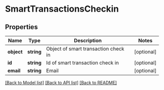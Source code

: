 # SmartTransactionsCheckin

## Properties
Name | Type | Description | Notes
------------ | ------------- | ------------- | -------------
**object** | **string** | Object of smart transaction check in | [optional] 
**id** | **string** | Id of smart transaction check in | [optional] 
**email** | **string** | Email | [optional] 

[[Back to Model list]](../README.md#documentation-for-models) [[Back to API list]](../README.md#documentation-for-api-endpoints) [[Back to README]](../README.md)


